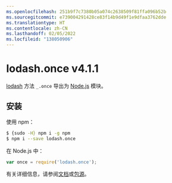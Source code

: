 ```yaml
---
ms.openlocfilehash: 251b9f7c7380b05a074c2638509f81ffa096b52b
ms.sourcegitcommit: e739004291428ce83f14b9d49f1e9dfaa3762dde
ms.translationtype: HT
ms.contentlocale: zh-CN
ms.lasthandoff: 02/05/2022
ms.locfileid: "138050906"
---
```

# <a name="lodashonce-v411"></a>lodash.once v4.1.1

[lodash](https://lodash.com/) 方法 `_.once` 导出为 [Node.js](https://nodejs.org/) 模块。

## <a name="installation"></a>安装

使用 npm：
```bash
$ {sudo -H} npm i -g npm
$ npm i --save lodash.once
```

在 Node.js 中：
```js
var once = require('lodash.once');
```

有关详细信息，请参阅[文档](https://lodash.com/docs#once)或[包源](https://github.com/lodash/lodash/blob/4.1.1-npm-packages/lodash.once)。
